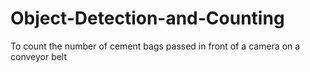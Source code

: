 # Object-Detection-and-Counting
To count the number of cement bags passed in front of a camera on a conveyor belt
